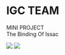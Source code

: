IGC TEAM
=============
MINI PROJECT
<br>
The Binding Of Issac 

<img src="https://github-readme-stats.vercel.app/api?username=kaffu0424">

<img src="https://github-readme-stats.vercel.app/api/top-langs/?username=kaffu0424&langs_count=6&hide=jupyter%20notebook,roff">
